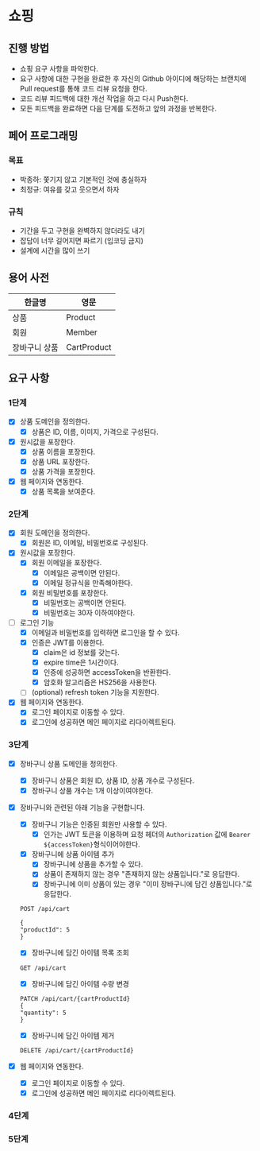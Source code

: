 # 쇼핑

## 진행 방법

* 쇼핑 요구 사항을 파악한다.
* 요구 사항에 대한 구현을 완료한 후 자신의 Github 아이디에 해당하는 브랜치에 Pull request를 통해 코드 리뷰 요청을 한다.
* 코드 리뷰 피드백에 대한 개선 작업을 하고 다시 Push한다.
* 모든 피드백을 완료하면 다음 단계를 도전하고 앞의 과정을 반복한다.

## 페어 프로그래밍

### 목표

* 박종하: 쫓기지 않고 기본적인 것에 충실하자
* 최정규: 여유를 갖고 웃으면서 하자

### 규칙

* 기간을 두고 구현을 완벽하지 않더라도 내기
* 잡담이 너무 길어지면 짜르기 (입코딩 금지)
* 설계에 시간을 많이 쓰기

## 용어 사전

| 한글명     | 영문          |
|---------|-------------|
| 상품      | Product     |
| 회원      | Member      |
| 장바구니 상품 | CartProduct |

## 요구 사항

### 1단계

-[x] 상품 도메인을 정의한다.
    - [x] 상품은 ID, 이름, 이미지, 가격으로 구성된다.
-[x] 원시값을 포장한다.
    - [x] 상품 이름을 포장한다.
    - [x] 상품 URL 포장한다.
    - [x] 상품 가격을 포장한다.
- [x] 웹 페이지와 연동한다.
    - [x] 상품 목록을 보여준다.

### 2단계

- [x] 회원 도메인을 정의한다.
    - [x] 회원은 ID, 이메일, 비밀번호로 구성된다.
-[x] 원시값을 포장한다.
    - [x] 회원 이메일을 포장한다.
        - [x] 이메일은 공백이면 안된다.
        - [x] 이메일 정규식을 만족해야한다.
    - [x] 회원 비밀번호를 포장한다.
        - [x] 비밀번호는 공백이면 안된다.
        - [x] 비밀번호는 30자 이하여야한다.
- [ ] 로그인 기능
    - [x] 이메일과 비밀번호를 입력하면 로그인을 할 수 있다.
    - [x] 인증은 JWT를 이용한다.
        - [x] claim은 id 정보를 갖는다.
        - [x] expire time은 1시간이다.
        - [x] 인증에 성공하면 accessToken을 반환한다.
        - [x] 암호화 알고리즘은 HS256을 사용한다.
    - [ ] (optional) refresh token 기능을 지원한다.
- [x] 웹 페이지와 연동한다.
    - [x] 로그인 페이지로 이동할 수 있다.
    - [x] 로그인에 성공하면 메인 페이지로 리다이렉트된다.

### 3단계

- [x] 장바구니 상품 도메인을 정의한다.
    -[x] 장바구니 상품은 회원 ID, 상품 ID, 상품 개수로 구성된다.
    -[x] 장바구니 상품 개수는 1개 이상이여야한다.
- [x] 장바구니와 관련된 아래 기능을 구현합니다.
    -[x] 장바구니 기능은 인증된 회원만 사용할 수 있다.
        - [x] 인가는 JWT 토큰을 이용하며 요청 헤더의 `Authorization` 값에 `Bearer ${accessToken}`형식이어야한다.
    -[x] 장바구니에 상품 아이템 추가
        - [x] 장바구니에 상품을 추가할 수 있다.
        - [x] 상품이 존재하지 않는 경우 "존재하지 않는 상품입니다."로 응답한다.
        - [x] 장바구니에 이미 상품이 있는 경우 "이미 장바구니에 담긴 상품입니다."로 응답한다.
    ```http request
  POST /api/cart
  
  {
  "productId": 5
  }
  ```
    -[x] 장바구니에 담긴 아이템 목록 조회
  ```http request
  GET /api/cart
  ``` 

    -[x] 장바구니에 담긴 아이템 수량 변경
  ```http request
  PATCH /api/cart/{cartProductId}
  {
  "quantity": 5
  }
  ```

    -[x] 장바구니에 담긴 아이템 제거
  ```http request
  DELETE /api/cart/{cartProductId}
  ```

- [x] 웹 페이지와 연동한다.
    - [x] 로그인 페이지로 이동할 수 있다.
    - [x] 로그인에 성공하면 메인 페이지로 리다이렉트된다.

### 4단계

### 5단계
